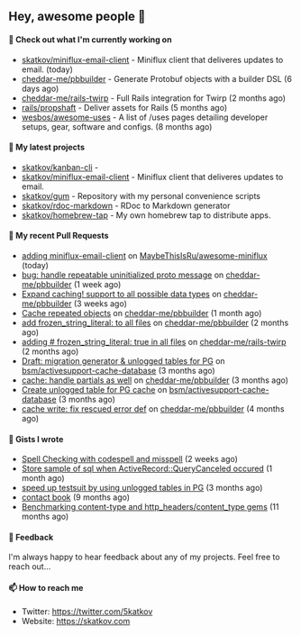 ## Hey, awesome people 👋

#### 👷 Check out what I'm currently working on
 
- [skatkov/miniflux-email-client](https://github.com/skatkov/miniflux-email-client) - Miniflux client that deliveres updates to email. (today) 
- [cheddar-me/pbbuilder](https://github.com/cheddar-me/pbbuilder) - Generate Protobuf objects with a builder DSL (6 days ago) 
- [cheddar-me/rails-twirp](https://github.com/cheddar-me/rails-twirp) - Full Rails integration for Twirp (2 months ago) 
- [rails/propshaft](https://github.com/rails/propshaft) - Deliver assets for Rails (5 months ago) 
- [wesbos/awesome-uses](https://github.com/wesbos/awesome-uses) - A list of /uses pages detailing developer setups, gear, software and configs. (8 months ago)

#### 🌱 My latest projects
 
- [skatkov/kanban-cli](https://github.com/skatkov/kanban-cli) -  
- [skatkov/miniflux-email-client](https://github.com/skatkov/miniflux-email-client) - Miniflux client that deliveres updates to email. 
- [skatkov/gum](https://github.com/skatkov/gum) - Repository with my personal convenience scripts 
- [skatkov/rdoc-markdown](https://github.com/skatkov/rdoc-markdown) - RDoc to Markdown generator 
- [skatkov/homebrew-tap](https://github.com/skatkov/homebrew-tap) - My own homebrew tap to distribute apps.


#### 🔨 My recent Pull Requests
 
- [adding miniflux-email-client](https://github.com/MaybeThisIsRu/awesome-miniflux/pull/5) on [MaybeThisIsRu/awesome-miniflux](https://github.com/MaybeThisIsRu/awesome-miniflux) (today) 
- [bug: handle repeatable uninitialized proto message](https://github.com/cheddar-me/pbbuilder/pull/39) on [cheddar-me/pbbuilder](https://github.com/cheddar-me/pbbuilder) (1 week ago) 
- [Expand caching! support to all possible data types](https://github.com/cheddar-me/pbbuilder/pull/38) on [cheddar-me/pbbuilder](https://github.com/cheddar-me/pbbuilder) (3 weeks ago) 
- [Cache repeated objects](https://github.com/cheddar-me/pbbuilder/pull/37) on [cheddar-me/pbbuilder](https://github.com/cheddar-me/pbbuilder) (1 month ago) 
- [add frozen_string_literal: to all files](https://github.com/cheddar-me/pbbuilder/pull/36) on [cheddar-me/pbbuilder](https://github.com/cheddar-me/pbbuilder) (2 months ago) 
- [adding # frozen_string_literal: true in all files](https://github.com/cheddar-me/rails-twirp/pull/34) on [cheddar-me/rails-twirp](https://github.com/cheddar-me/rails-twirp) (2 months ago) 
- [Draft: migration generator &amp; unlogged tables for PG](https://github.com/bsm/activesupport-cache-database/pull/20) on [bsm/activesupport-cache-database](https://github.com/bsm/activesupport-cache-database) (3 months ago) 
- [cache: handle partials as well](https://github.com/cheddar-me/pbbuilder/pull/35) on [cheddar-me/pbbuilder](https://github.com/cheddar-me/pbbuilder) (3 months ago) 
- [Create unlogged table for PG cache](https://github.com/bsm/activesupport-cache-database/pull/19) on [bsm/activesupport-cache-database](https://github.com/bsm/activesupport-cache-database) (3 months ago) 
- [cache write: fix rescued error def](https://github.com/cheddar-me/pbbuilder/pull/34) on [cheddar-me/pbbuilder](https://github.com/cheddar-me/pbbuilder) (4 months ago)

#### 📓 Gists I wrote
 
- [Spell Checking with codespell and misspell](https://gist.github.com/abf49d80e98ac42b3cac397c9efc383f) (2 weeks ago) 
- [Store sample of sql when ActiveRecord::QueryCanceled occured](https://gist.github.com/17d1f53d38ea90c4a4c678197e682173) (1 month ago) 
- [speed up testsuit by using unlogged tables in PG](https://gist.github.com/e482617b2a1f9635738a0b66ec0cb327) (3 months ago) 
- [contact book](https://gist.github.com/18f317a0affb0fa7ee0e74511c340422) (9 months ago) 
- [Benchmarking content-type and http_headers/content_type gems](https://gist.github.com/eb18ae1f9f75e822812b64a0ae44915d) (11 months ago)

#### 💬 Feedback
I'm always happy to hear feedback about any of my projects. Feel free to reach out...

#### 📫 How to reach me

- Twitter: https://twitter.com/5katkov 
- Website: https://skatkov.com

